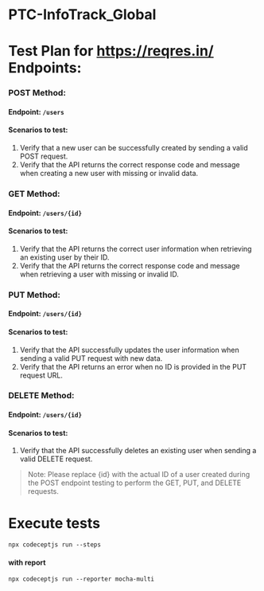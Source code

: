 # PTC-InfoTrack_Global

# Test Plan for https://reqres.in/ Endpoints:

### POST Method:
#### Endpoint: `/users`
#### Scenarios to test:
   1. Verify that a new user can be successfully created by sending a valid POST request.
   2. Verify that the API returns the correct response code and message when creating a new user with missing or invalid data.

### GET Method:
#### Endpoint: `/users/{id}`
#### Scenarios to test:
   1. Verify that the API returns the correct user information when retrieving an existing user by their ID.
   2. Verify that the API returns the correct response code and message when retrieving a user with missing or invalid ID.

### PUT Method:
#### Endpoint: `/users/{id}`
#### Scenarios to test:
   1. Verify that the API successfully updates the user information when sending a valid PUT request with new data.
   2. Verify that the API returns an error when no ID is provided in the PUT request URL.

### DELETE Method:
#### Endpoint: `/users/{id}`
#### Scenarios to test:
   1. Verify that the API successfully deletes an existing user when sending a valid DELETE request.

>Note: Please replace {id} with the actual ID of a user created during the POST endpoint testing to perform the GET, PUT, and DELETE requests.

# Execute tests
```npx codeceptjs run --steps```
#### with report
```npx codeceptjs run --reporter mocha-multi```